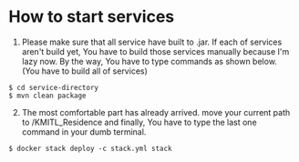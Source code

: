# How to start services
1. Please make sure that all service have built to .jar. If each of services aren't build yet, You have to build those services manually because I'm lazy now. By the way, You have to type commands as shown below. (You have to build all of services)

```
$ cd service-directory
$ mvn clean package
```

2. The most comfortable part has already arrived. move your current path to /KMITL_Residence and finally, You have to type the last one command in your dumb terminal.

```
$ docker stack deploy -c stack.yml stack
```
